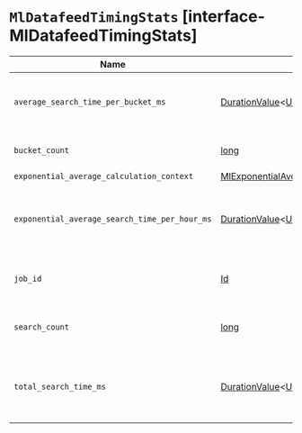 # `MlDatafeedTimingStats` [interface-MlDatafeedTimingStats]

| Name | Type | Description |
| - | - | - |
| `average_search_time_per_bucket_ms` | [DurationValue](./DurationValue.md)<[UnitFloatMillis](./UnitFloatMillis.md)> | The average search time per bucket, in milliseconds. |
| `bucket_count` | [long](./long.md) | The number of buckets processed. |
| `exponential_average_calculation_context` | [MlExponentialAverageCalculationContext](./MlExponentialAverageCalculationContext.md) | &nbsp; |
| `exponential_average_search_time_per_hour_ms` | [DurationValue](./DurationValue.md)<[UnitFloatMillis](./UnitFloatMillis.md)> | The exponential average search time per hour, in milliseconds. |
| `job_id` | [Id](./Id.md) | Identifier for the anomaly detection job. |
| `search_count` | [long](./long.md) | The number of searches run by the datafeed. |
| `total_search_time_ms` | [DurationValue](./DurationValue.md)<[UnitFloatMillis](./UnitFloatMillis.md)> | The total time the datafeed spent searching, in milliseconds. |
